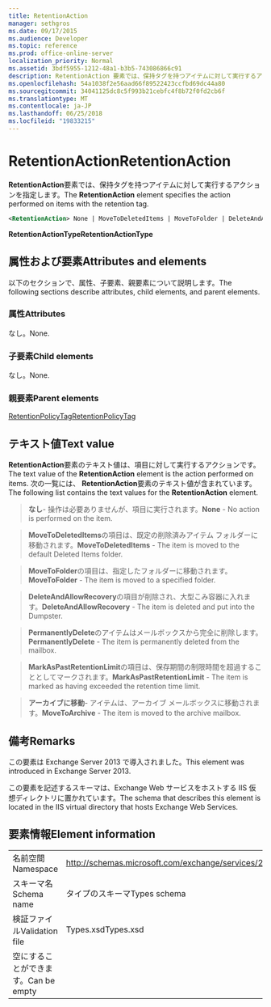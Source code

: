 ```yaml
---
title: RetentionAction
manager: sethgros
ms.date: 09/17/2015
ms.audience: Developer
ms.topic: reference
ms.prod: office-online-server
localization_priority: Normal
ms.assetid: 3bdf5955-1212-48a1-b3b5-743086866c91
description: RetentionAction 要素では、保持タグを持つアイテムに対して実行するアクションを指定します。
ms.openlocfilehash: 54a1038f2e56aad66f89522423ccfbd69dc44a80
ms.sourcegitcommit: 34041125dc8c5f993b21cebfc4f8b72f0fd2cb6f
ms.translationtype: MT
ms.contentlocale: ja-JP
ms.lasthandoff: 06/25/2018
ms.locfileid: "19833215"
---
```

# <a name="retentionaction"></a><span data-ttu-id="4320c-103">RetentionAction</span><span class="sxs-lookup"><span data-stu-id="4320c-103">RetentionAction</span></span>

<span data-ttu-id="4320c-104">**RetentionAction**要素では、保持タグを持つアイテムに対して実行するアクションを指定します。</span><span class="sxs-lookup"><span data-stu-id="4320c-104">The **RetentionAction** element specifies the action performed on items with the retention tag.</span></span> 
  
```XML
<RetentionAction> None | MoveToDeletedItems | MoveToFolder | DeleteAndAllowRecovery | PermanentlyDelete | MarkAsPastRetentionLimit | MoveToArchive <RetentionAction>
```

 <span data-ttu-id="4320c-105">**RetentionActionType**</span><span class="sxs-lookup"><span data-stu-id="4320c-105">**RetentionActionType**</span></span>
## <a name="attributes-and-elements"></a><span data-ttu-id="4320c-106">属性および要素</span><span class="sxs-lookup"><span data-stu-id="4320c-106">Attributes and elements</span></span>

<span data-ttu-id="4320c-107">以下のセクションで、属性、子要素、親要素について説明します。</span><span class="sxs-lookup"><span data-stu-id="4320c-107">The following sections describe attributes, child elements, and parent elements.</span></span>
  
### <a name="attributes"></a><span data-ttu-id="4320c-108">属性</span><span class="sxs-lookup"><span data-stu-id="4320c-108">Attributes</span></span>

<span data-ttu-id="4320c-109">なし。</span><span class="sxs-lookup"><span data-stu-id="4320c-109">None.</span></span>
  
### <a name="child-elements"></a><span data-ttu-id="4320c-110">子要素</span><span class="sxs-lookup"><span data-stu-id="4320c-110">Child elements</span></span>

<span data-ttu-id="4320c-111">なし。</span><span class="sxs-lookup"><span data-stu-id="4320c-111">None.</span></span>
  
### <a name="parent-elements"></a><span data-ttu-id="4320c-112">親要素</span><span class="sxs-lookup"><span data-stu-id="4320c-112">Parent elements</span></span>

[<span data-ttu-id="4320c-113">RetentionPolicyTag</span><span class="sxs-lookup"><span data-stu-id="4320c-113">RetentionPolicyTag</span></span>](retentionpolicytag.md)
  
## <a name="text-value"></a><span data-ttu-id="4320c-114">テキスト値</span><span class="sxs-lookup"><span data-stu-id="4320c-114">Text value</span></span>

<span data-ttu-id="4320c-115">**RetentionAction**要素のテキスト値は、項目に対して実行するアクションです。</span><span class="sxs-lookup"><span data-stu-id="4320c-115">The text value of the **RetentionAction** element is the action performed on items.</span></span> <span data-ttu-id="4320c-116">次の一覧には、 **RetentionAction**要素のテキスト値が含まれています。</span><span class="sxs-lookup"><span data-stu-id="4320c-116">The following list contains the text values for the **RetentionAction** element.</span></span> 
  
> <span data-ttu-id="4320c-117">**なし**- 操作は必要ありませんが、項目に実行されます。</span><span class="sxs-lookup"><span data-stu-id="4320c-117">**None** - No action is performed on the item.</span></span> 
    
> <span data-ttu-id="4320c-118">**MoveToDeletedItems**の項目は、既定の削除済みアイテム フォルダーに移動されます。</span><span class="sxs-lookup"><span data-stu-id="4320c-118">**MoveToDeletedItems** - The item is moved to the default Deleted Items folder.</span></span> 
    
> <span data-ttu-id="4320c-119">**MoveToFolder**の項目は、指定したフォルダーに移動されます。</span><span class="sxs-lookup"><span data-stu-id="4320c-119">**MoveToFolder** - The item is moved to a specified folder.</span></span> 
    
> <span data-ttu-id="4320c-120">**DeleteAndAllowRecovery**の項目が削除され、大型こみ容器に入れます。</span><span class="sxs-lookup"><span data-stu-id="4320c-120">**DeleteAndAllowRecovery** - The item is deleted and put into the Dumpster.</span></span> 
    
> <span data-ttu-id="4320c-121">**PermanentlyDelete**のアイテムはメールボックスから完全に削除します。</span><span class="sxs-lookup"><span data-stu-id="4320c-121">**PermanentlyDelete** - The item is permanently deleted from the mailbox.</span></span> 
    
> <span data-ttu-id="4320c-122">**MarkAsPastRetentionLimit**の項目は、保存期間の制限時間を超過することとしてマークされます。</span><span class="sxs-lookup"><span data-stu-id="4320c-122">**MarkAsPastRetentionLimit** - The item is marked as having exceeded the retention time limit.</span></span> 
    
> <span data-ttu-id="4320c-123">**アーカイブに移動**- アイテムは、アーカイブ メールボックスに移動されます。</span><span class="sxs-lookup"><span data-stu-id="4320c-123">**MoveToArchive** - The item is moved to the archive mailbox.</span></span> 
    
## <a name="remarks"></a><span data-ttu-id="4320c-124">備考</span><span class="sxs-lookup"><span data-stu-id="4320c-124">Remarks</span></span>

<span data-ttu-id="4320c-125">この要素は Exchange Server 2013 で導入されました。</span><span class="sxs-lookup"><span data-stu-id="4320c-125">This element was introduced in Exchange Server 2013.</span></span>
  
<span data-ttu-id="4320c-126">この要素を記述するスキーマは、Exchange Web サービスをホストする IIS 仮想ディレクトリに置かれています。</span><span class="sxs-lookup"><span data-stu-id="4320c-126">The schema that describes this element is located in the IIS virtual directory that hosts Exchange Web Services.</span></span>
  
## <a name="element-information"></a><span data-ttu-id="4320c-127">要素情報</span><span class="sxs-lookup"><span data-stu-id="4320c-127">Element information</span></span>

|||
|:-----|:-----|
|<span data-ttu-id="4320c-128">名前空間</span><span class="sxs-lookup"><span data-stu-id="4320c-128">Namespace</span></span>  <br/> |http://schemas.microsoft.com/exchange/services/2006/types  <br/> |
|<span data-ttu-id="4320c-129">スキーマ名</span><span class="sxs-lookup"><span data-stu-id="4320c-129">Schema name</span></span>  <br/> |<span data-ttu-id="4320c-130">タイプのスキーマ</span><span class="sxs-lookup"><span data-stu-id="4320c-130">Types schema</span></span>  <br/> |
|<span data-ttu-id="4320c-131">検証ファイル</span><span class="sxs-lookup"><span data-stu-id="4320c-131">Validation file</span></span>  <br/> |<span data-ttu-id="4320c-132">Types.xsd</span><span class="sxs-lookup"><span data-stu-id="4320c-132">Types.xsd</span></span>  <br/> |
|<span data-ttu-id="4320c-133">空にすることができます。</span><span class="sxs-lookup"><span data-stu-id="4320c-133">Can be empty</span></span>  <br/> ||
   

